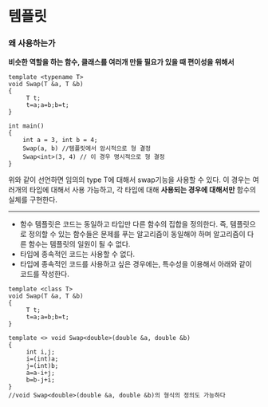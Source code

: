 # 템플릿
 
### 왜 사용하는가
<strong>비슷한 역할을 하는 함수, 클래스를 여러개 만들 필요가 있을 때 편이성을 위해서</strong>
```c++=
template <typename T>
void Swap(T &a, T &b)
{
     T t;
     t=a;a=b;b=t;
}

int main()
{
    int a = 3, int b = 4;
    Swap(a, b) //템플릿에서 암시적으로 형 결정
    Swap<int>(3, 4) // 이 경우 명시적으로 형 결정 
}
```
위와 같이 선언하면 임의의 type T에 대해서 swap기능을 사용할 수 있다. 이 경우는 여러개의 타입에 대해서 사용 가능하고, 각 타입에 대해 <strong>사용되는 경우에 대해서만</strong> 함수의 실체를 구현한다.

---

- 함수 템플릿은 코드는 동일하고 타입만 다른 함수의 집합을 정의한다. 즉, 템플릿으로 정의할 수 있는 함수들은 문제를 푸는 알고리즘이 동일해야 하며 알고리즘이 다른 함수는 템플릿의 일원이 될 수 없다.
- 타입에 종속적인 코드는 사용할 수 없다.
- 타입에 종속적인 코드를 사용하고 싶은 경우에는, 특수성을 이용해서 아래와 같이 코드를 작성한다. 
```c++=
template <class T>
void Swap(T &a, T &b)
{
     T t;
     t=a;a=b;b=t;
}

template <> void Swap<double>(double &a, double &b)
{
     int i,j;
     i=(int)a;
     j=(int)b;
     a=a-i+j;
     b=b-j+i;
}
//void Swap<double>(double &a, double &b)의 형식의 정의도 가능하다 
```

